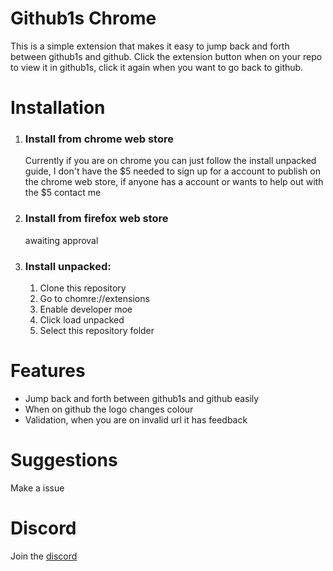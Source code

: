 # Github1s Chrome

This is a simple extension that makes it easy to jump back and forth between github1s and github. Click the extension button when on your repo to view it in github1s, click it again when you want to go back to github.

# Installation

1. ### Install from chrome web store
    Currently if you are on chrome you can just follow the install unpacked guide, I don't have the $5 needed to sign up for a account to publish on the chrome web store, if anyone has a account or wants to help out with the $5 contact me
2. ### Install from firefox web store
    awaiting approval
3. ### Install unpacked:
    1. Clone this repository
    2. Go to chomre://extensions
    3. Enable developer moe
    4. Click load unpacked
    5. Select this repository folder

# Features

-   Jump back and forth between github1s and github easily
-   When on github the logo changes colour
-   Validation, when you are on invalid url it has feedback

# Suggestions

Make a issue

# Discord

Join the [discord](https://discord.gg/2Vd4wAjJnm)
